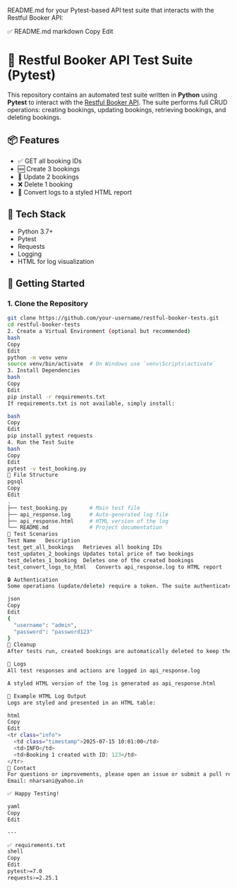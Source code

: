 README.md for your Pytest-based API test suite that interacts with the Restful Booker API:

✅ README.md
markdown
Copy
Edit
# 🧪 Restful Booker API Test Suite (Pytest)

This repository contains an automated test suite written in **Python** using **Pytest** to interact with the [Restful Booker API](https://restful-booker.herokuapp.com). The suite performs full CRUD operations: creating bookings, updating bookings, retrieving bookings, and deleting bookings.

## 📦 Features

- ✅ GET all booking IDs
- 🆕 Create 3 bookings
- 🔄 Update 2 bookings
- ❌ Delete 1 booking
- 📄 Convert logs to a styled HTML report

## 🧰 Tech Stack

- Python 3.7+
- Pytest
- Requests
- Logging
- HTML for log visualization

## 🚀 Getting Started

### 1. Clone the Repository

```bash
git clone https://github.com/your-username/restful-booker-tests.git
cd restful-booker-tests
2. Create a Virtual Environment (optional but recommended)
bash
Copy
Edit
python -m venv venv
source venv/bin/activate  # On Windows use `venv\Scripts\activate`
3. Install Dependencies
bash
Copy
Edit
pip install -r requirements.txt
If requirements.txt is not available, simply install:

bash
Copy
Edit
pip install pytest requests
4. Run the Test Suite
bash
Copy
Edit
pytest -v test_booking.py
📂 File Structure
pgsql
Copy
Edit
.
├── test_booking.py       # Main test file
├── api_response.log      # Auto-generated log file
├── api_response.html     # HTML version of the log
└── README.md             # Project documentation
🧪 Test Scenarios
Test Name	Description
test_get_all_bookings	Retrieves all booking IDs
test_updates_2_bookings	Updates total price of two bookings
test_deletes_1_booking	Deletes one of the created bookings
test_convert_logs_to_html	Converts api_response.log to HTML report

🔒 Authentication
Some operations (update/delete) require a token. The suite authenticates using:

json
Copy
Edit
{
  "username": "admin",
  "password": "password123"
}
🧹 Cleanup
After tests run, created bookings are automatically deleted to keep the environment clean.

📝 Logs
All test responses and actions are logged in api_response.log

A styled HTML version of the log is generated as api_response.html

📄 Example HTML Log Output
Logs are styled and presented in an HTML table:

html
Copy
Edit
<tr class="info">
  <td class="timestamp">2025-07-15 10:01:00</td>
  <td>INFO</td>
  <td>Booking 1 created with ID: 123</td>
</tr>
📧 Contact
For questions or improvements, please open an issue or submit a pull request.
Email: nharsani@yahoo.in

✅ Happy Testing!

yaml
Copy
Edit

---

✅ requirements.txt
shell
Copy
Edit
pytest>=7.0
requests>=2.25.1



